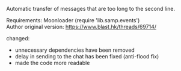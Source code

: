 Automatic transfer of messages that are too long to the second line.   

Requirements: Moonloader (require 'lib.samp.events')  
Author original version: https://www.blast.hk/threads/69714/  

changed:  
- unnecessary dependencies have been removed 
- delay in sending to the chat has been fixed (anti-flood fix)
- made the code more readable